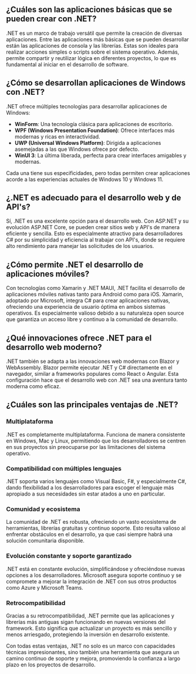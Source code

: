 ## ¿Cuáles son las aplicaciones básicas que se pueden crear con .NET?

.NET es un marco de trabajo versátil que permite la creación de diversas aplicaciones. Entre las aplicaciones más básicas que se pueden desarrollar están las aplicaciones de consola y las librerías. Estas son ideales para realizar acciones simples o scripts sobre el sistema operativo. Además, permite compartir y reutilizar lógica en diferentes proyectos, lo que es fundamental al iniciar en el desarrollo de software.

## ¿Cómo se desarrollan aplicaciones de Windows con .NET?

.NET ofrece múltiples tecnologías para desarrollar aplicaciones de Windows:

- **WinForm**: Una tecnología clásica para aplicaciones de escritorio.
- **WPF (Windows Presentation Foundation)**: Ofrece interfaces más modernas y ricas en interactividad.
- **UWP (Universal Windows Platform)**: Dirigida a aplicaciones asemejadas a las que Windows ofrece por defecto.
- **WinUI 3**: La última liberada, perfecta para crear interfaces amigables y modernas.

Cada una tiene sus especificidades, pero todas permiten crear aplicaciones acorde a las experiencias actuales de Windows 10 y Windows 11.

## ¿.NET es adecuado para el desarrollo web y de API's?

Sí, .NET es una excelente opción para el desarrollo web. Con ASP.NET y su evolución ASP.NET Core, se pueden crear sitios web y API's de manera eficiente y sencilla. Esto es especialmente atractivo para desarrolladores C# por su simplicidad y eficiencia al trabajar con API's, donde se requiere alto rendimiento para manejar las solicitudes de los usuarios.

## ¿Cómo permite .NET el desarrollo de aplicaciones móviles?

Con tecnologías como Xamarin y .NET MAUI, .NET facilita el desarrollo de aplicaciones móviles nativas tanto para Android como para iOS. Xamarin, adoptado por Microsoft, integra C# para crear aplicaciones nativas, ofreciendo una experiencia de usuario óptima en ambos sistemas operativos. Es especialmente valioso debido a su naturaleza open source que garantiza un acceso libre y continuo a la comunidad de desarrollo.

## ¿Qué innovaciones ofrece .NET para el desarrollo web moderno?

.NET también se adapta a las innovaciones web modernas con Blazor y WebAssembly. Blazor permite ejecutar .NET y C# directamente en el navegador, similar a frameworks populares como React o Angular. Esta configuración hace que el desarrollo web con .NET sea una aventura tanto moderna como eficaz.

## ¿Cuáles son las principales ventajas de .NET?

### Multiplataforma

.NET es completamente multiplataforma. Funciona de manera consistente en Windows, Mac y Linux, permitiendo que los desarrolladores se centren en sus proyectos sin preocuparse por las limitaciones del sistema operativo.

### Compatibilidad con múltiples lenguajes

.NET soporta varios lenguajes como Visual Basic, F#, y especialmente C#, dando flexibilidad a los desarrolladores para escoger el lenguaje más apropiado a sus necesidades sin estar atados a uno en particular.

### Comunidad y ecosistema

La comunidad de .NET es robusta, ofreciendo un vasto ecosistema de herramientas, librerías gratuitas y continuo soporte. Esto resulta valioso al enfrentar obstáculos en el desarrollo, ya que casi siempre habrá una solución comunitaria disponible.

### Evolución constante y soporte garantizado

.NET está en constante evolución, simplificándose y ofreciéndose nuevas opciones a los desarrolladores. Microsoft asegura soporte continuo y se compromete a mejorar la integración de .NET con sus otros productos como Azure y Microsoft Teams.

### Retrocompatibilidad

Gracias a su retrocompatibilidad, .NET permite que las aplicaciones y librerías más antiguas sigan funcionando en nuevas versiones del framework. Esto significa que actualizar un proyecto es más sencillo y menos arriesgado, protegiendo la inversión en desarrollo existente.

Con todas estas ventajas, .NET no solo es un marco con capacidades técnicas impresionantes, sino también una herramienta que asegura un camino continuo de soporte y mejora, promoviendo la confianza a largo plazo en los proyectos de desarrollo.